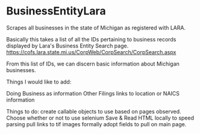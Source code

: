 # BusinessEntityLara
Scrapes all businesses in the state of Michigan as registered with LARA. 

Basically this takes a list of all the IDs pertaining to business records displayed by Lara's Business Entity Search page. https://cofs.lara.state.mi.us/CorpWeb/CorpSearch/CorpSearch.aspx

From this list of IDs, we can discern basic information about Michigan businesses. 

Things I would like to add:

Doing Business as information
Other Filings
links to location or NAICS information

Things to do:
create callable objects to use based on pages observed. Choose whether or not to use selenium
Save & Read HTML locally to speed parsing
pull links to tif images
formally adopt fields to pull on main page.
